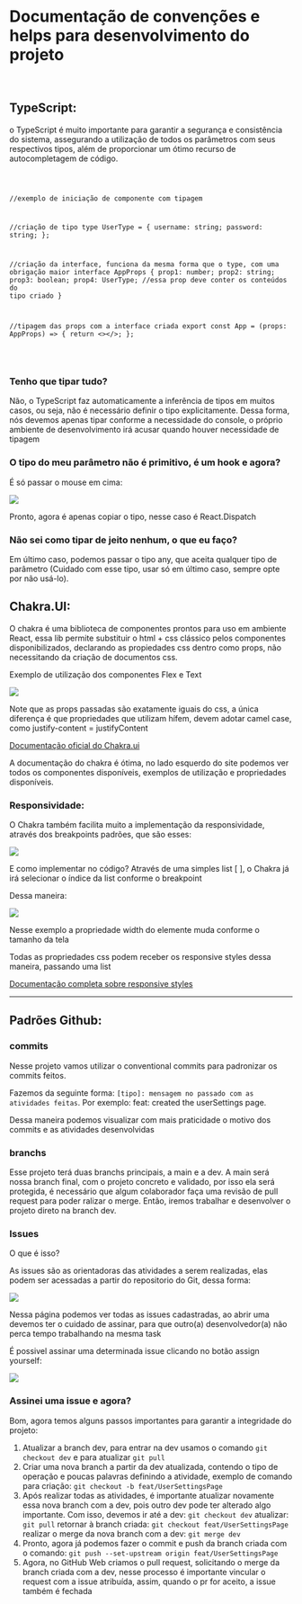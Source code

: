 <h1>Documentação de convenções e helps para desenvolvimento do projeto</h1><br>
<h2>TypeScript:</h2>
<p>o TypeScript é muito importante para garantir a segurança e consistência do sistema, assegurando a utilização de todos os parâmetros com seus respectivos tipos, além de proporcionar um ótimo recurso de autocompletagem de código.</p>
<div>
    <pre>
      <code>
        
//exemplo de iniciação de componente com tipagem

//criação de tipo
type UserType = {
username: string;
password: string;
};

//criação da interface, funciona da mesma forma que o type, com uma obrigação maior
interface AppProps {
  prop1: number;
  prop2: string;
  prop3: boolean;
  prop4: UserType; //essa prop deve conter os conteúdos do tipo criado
}

//tipagem das props com a interface criada
export const App = (props: AppProps) => {
  return <></>;
};                
     </code>
    </pre>
  </div>
  
  <h3>Tenho que tipar tudo?</h3>
  <p>Não, o TypeScript faz automaticamente a inferência de tipos em muitos casos, ou seja, não é necessário definir o tipo explicitamente. Dessa forma, nós devemos apenas tipar conforme a necessidade do console, o próprio ambiente de desenvolvimento irá acusar quando houver necessidade de tipagem</p>
  <h3>O tipo do meu parâmetro não é primitivo, é um hook e agora?</h3>
  <p>É só passar o mouse em cima:</p>
  <img src="https://github.com/Rafael-Casaque/SoarStream/assets/72985101/d6b8203b-dcb0-45f1-8762-4b34378a5c8a">
  <p>Pronto, agora é apenas copiar o tipo, nesse caso é React.Dispatch</p>
  <h3>Não sei como tipar de jeito nenhum, o que eu faço?</h3>
  <p>Em último caso, podemos passar o tipo any, que aceita qualquer tipo de parâmetro (Cuidado com esse tipo, usar só em último caso, sempre opte por não usá-lo).</p>
  
  <h2>Chakra.UI:</h2>
  <p>O chakra é uma biblioteca de componentes prontos para uso em ambiente React, essa lib permite substituir o html + css clássico pelos componentes disponibilizados, declarando as propiedades css dentro como props, não necessitando da criação de documentos css.</p>
  <p>Exemplo de utilização dos componentes Flex e Text</p>
<img src="https://github.com/Rafael-Casaque/SoarStream/assets/72985101/a403f45b-cb7c-4883-aaa0-d299f4598e22">
<p>Note que as props passadas são exatamente iguais do css, a única diferença é que propriedades que utilizam hífem, devem adotar camel case, como justify-content = justifyContent</p>
<a href="https://chakra-ui.com/docs/components" target="_blank">Documentação oficial do Chakra.ui</a>
<p>A documentação do chakra é ótima, no lado esquerdo do site podemos ver todos os componentes disponíveis, exemplos de utilização e propriedades disponíveis.</p>
<h3>Responsividade:</h3>
<p>O Chakra também facilita muito a implementação da responsividade, através dos breakpoints padrões, que são esses:</p>
<img src="https://github.com/Rafael-Casaque/SoarStream/assets/72985101/3302c66b-4aca-4bfc-afc8-cab0bb1e2058">
<p>E como implementar no código? Através de uma simples list [ ], o Chakra já irá selecionar o índice da list conforme o breakpoint</p>
<p>Dessa maneira:</p>
<img src="https://github.com/Rafael-Casaque/SoarStream/assets/72985101/8d7852df-b441-45cf-8b3c-7047979aee65">
<p>Nesse exemplo a propriedade width do elemente muda conforme o tamanho da tela</p>
<p>Todas as propriedades css podem receber os responsive styles dessa maneira, passando uma list</p>
<a href="https://chakra-ui.com/docs/styled-system/responsive-styles">Documentação completa sobre responsive styles</a>
<hr>
<h2>Padrões Github:</h2>
<h3>commits</h3>
<p>Nesse projeto vamos utilizar o conventional commits para padronizar os commits feitos.</p>
<p>Fazemos da seguinte forma: <code>[tipo]: mensagem no passado com as atividades feitas</code>. Por exemplo: feat: created the userSettings page.</p>
<p>Dessa maneira podemos visualizar com mais praticidade o motivo dos commits e as atividades desenvolvidas</p>
<h3>branchs</h3>
<p>Esse projeto terá duas branchs principais, a main e a dev. A main será nossa branch final, com o projeto concreto e validado, por isso ela será protegida, é necessário que algum colaborador faça uma revisão de pull request para poder ralizar o merge. Então, iremos trabalhar e desenvolver o projeto direto na branch dev.</p>
<h3>Issues</h3>
<p>O que é isso?</p>
<p>As issues são as orientadoras das atividades a serem realizadas, elas podem ser acessadas a partir do repositorio do Git, dessa forma:</p>
<img src="https://github.com/Rafael-Casaque/SoarStream/assets/72985101/8c7ad3b6-b18c-42c1-baf5-a022959afe7c">
<p>Nessa página podemos ver todas as issues cadastradas, ao abrir uma devemos ter o cuidado de assinar, para que outro(a) desenvolvedor(a) não perca tempo trabalhando na mesma task</p>
<p>É possivel assinar uma determinada issue clicando no botão assign yourself:</p>
<img src="https://github.com/Rafael-Casaque/SoarStream/assets/72985101/8db90403-7c67-43da-a46a-52c2a346761c">
<h3>Assinei uma issue e agora?</h3>
<p>Bom, agora temos alguns passos importantes para garantir a integridade do projeto:</p>

<ol>
<li>Atualizar a branch dev, para entrar na dev usamos o comando <code>git checkout dev</code> e para atualizar <code>git pull</code></li>
<li>Criar uma nova branch a partir da dev atualizada, contendo o tipo de operação e poucas palavras definindo a atividade, exemplo de comando para criação: <code>git checkout -b feat/UserSettingsPage</code></li>
<li>Após realizar todas as atividades, é importante atualizar novamente essa nova branch com a dev, pois outro dev pode ter alterado algo importante. Com isso, devemos ir até a dev: <code>git checkout dev</code> atualizar: <code>git pull</code> retornar à branch criada: <code>git checkout feat/UserSettingsPage</code> realizar o merge da nova branch com a dev: <code>git merge dev</code></li>
<li>Pronto, agora já podemos fazer o commit e push da branch criada com o comando: <code>git push --set-upstream origin feat/UserSettingsPage</code></li>
<li>Agora, no GitHub Web criamos o pull request, solicitando o merge da branch criada com a dev, nesse processo é importante vincular o request com a issue atribuída, assim, quando o pr for aceito, a issue também é fechada</li>
</ol>
